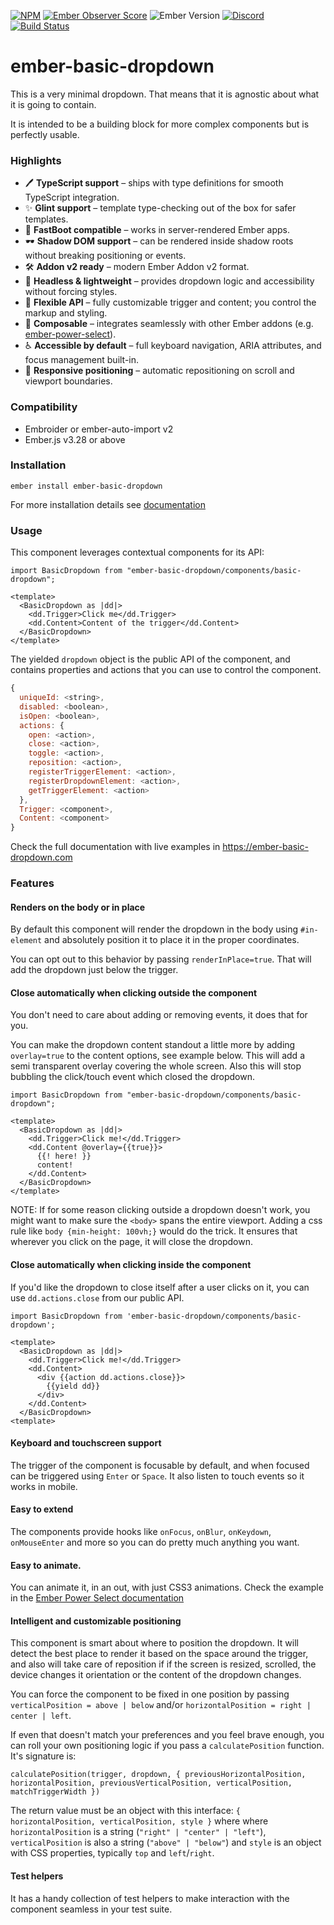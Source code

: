 [![NPM](https://badge.fury.io/js/ember-basic-dropdown.svg)](https://www.npmjs.com/package/ember-basic-dropdown)
[![Ember Observer Score](https://emberobserver.com/badges/ember-basic-dropdown.svg)](https://emberobserver.com/addons/ember-basic-dropdown)
![Ember Version](https://img.shields.io/badge/ember-%3E%3D3.28-brightgreen?logo=emberdotjs&logoColor=white)
[![Discord](https://img.shields.io/badge/chat-discord-blue?style=flat&logo=discord)](https://discord.com/channels/480462759797063690/486202731766349824)
[![Build Status](https://github.com/cibernox/ember-basic-dropdown/actions/workflows/ci.yml/badge.svg?branch=master)](https://github.com/cibernox/ember-basic-dropdown)

# ember-basic-dropdown

This is a very minimal dropdown. That means that it is agnostic about what it is going to contain.

It is intended to be a building block for more complex components but is perfectly usable.

### Highlights

- 🖊 **TypeScript support** – ships with type definitions for smooth TypeScript integration.
- ✨ **Glint support** – template type-checking out of the box for safer templates.
- 🚀 **FastBoot compatible** – works in server-rendered Ember apps.
- 🕶 **Shadow DOM support** – can be rendered inside shadow roots without breaking positioning or events.
- 🛠 **Addon v2 ready** – modern Ember Addon v2 format.
- 🎯 **Headless & lightweight** – provides dropdown logic and accessibility without forcing styles.
- 🔧 **Flexible API** – fully customizable trigger and content; you control the markup and styling.
- 🧩 **Composable** – integrates seamlessly with other Ember addons (e.g. [ember-power-select](https://www.ember-power-select.com)).
- ♿ **Accessible by default** – full keyboard navigation, ARIA attributes, and focus management built-in.
- 📱 **Responsive positioning** – automatic repositioning on scroll and viewport boundaries.

### Compatibility

- Embroider or ember-auto-import v2
- Ember.js v3.28 or above

### Installation

```
ember install ember-basic-dropdown
```

For more installation details see [documentation](https://ember-basic-dropdown.com/docs/installation)

### Usage

This component leverages contextual components for its API:

```glimmer-ts
import BasicDropdown from "ember-basic-dropdown/components/basic-dropdown";

<template>
  <BasicDropdown as |dd|>
    <dd.Trigger>Click me</dd.Trigger>
    <dd.Content>Content of the trigger</dd.Content>
  </BasicDropdown>
</template>
```

The yielded `dropdown` object is the public API of the component, and contains
properties and actions that you can use to control the component.

```js
{
  uniqueId: <string>,
  disabled: <boolean>,
  isOpen: <boolean>,
  actions: {
    open: <action>,
    close: <action>,
    toggle: <action>,
    reposition: <action>,
    registerTriggerElement: <action>,
    registerDropdownElement: <action>,
    getTriggerElement: <action>
  },
  Trigger: <component>,
  Content: <component>
}
```

Check the full documentation with live examples in https://ember-basic-dropdown.com

### Features

#### Renders on the body or in place

By default this component will render the dropdown in the body using `#in-element` and absolutely
position it to place it in the proper coordinates.

You can opt out to this behavior by passing `renderInPlace=true`. That will add the dropdown just
below the trigger.

#### Close automatically when clicking outside the component

You don't need to care about adding or removing events, it does that for you.

You can make the dropdown content standout a little more by adding `overlay=true` to the content options, see example below. This will add a semi transparent overlay covering the whole screen. Also this will stop bubbling the click/touch event which closed the dropdown.

```glimmer-ts
import BasicDropdown from "ember-basic-dropdown/components/basic-dropdown";

<template>
  <BasicDropdown as |dd|>
    <dd.Trigger>Click me!</dd.Trigger>
    <dd.Content @overlay={{true}}>
      {{! here! }}
      content!
    </dd.Content>
  </BasicDropdown>
</template>
```

NOTE: If for some reason clicking outside a dropdown doesn't work, you might want to make sure the `<body>` spans the entire viewport. Adding a css rule like `body {min-height: 100vh;}` would do the trick. It ensures that wherever you click on the page, it will close the dropdown.

#### Close automatically when clicking inside the component

If you'd like the dropdown to close itself after a user clicks on it, you can use `dd.actions.close` from our public API.

```glimmer-ts
import BasicDropdown from 'ember-basic-dropdown/components/basic-dropdown';

<template>
  <BasicDropdown as |dd|>
    <dd.Trigger>Click me!</dd.Trigger>
    <dd.Content>
      <div {{action dd.actions.close}}>
        {{yield dd}}
      </div>
    </dd.Content>
  </BasicDropdown>
<template>
```

#### Keyboard and touchscreen support

The trigger of the component is focusable by default, and when focused can be triggered using `Enter` or `Space`.
It also listen to touch events so it works in mobile.

#### Easy to extend

The components provide hooks like `onFocus`, `onBlur`, `onKeydown`, `onMouseEnter` and more so
you can do pretty much anything you want.

#### Easy to animate.

You can animate it, in an out, with just CSS3 animations.
Check the example in the [Ember Power Select documentation](https://www.ember-power-select.com/cookbook/css-animations)

#### Intelligent and customizable positioning

This component is smart about where to position the dropdown. It will detect the best place to render
it based on the space around the trigger, and also will take care of reposition if if the screen is
resized, scrolled, the device changes it orientation or the content of the dropdown changes.

You can force the component to be fixed in one position by passing `verticalPosition = above | below` and/or `horizontalPosition = right | center | left`.

If even that doesn't match your preferences and you feel brave enough, you can roll your own positioning logic if you pass a `calculatePosition`
function. It's signature is:

```
calculatePosition(trigger, dropdown, { previousHorizontalPosition, horizontalPosition, previousVerticalPosition, verticalPosition, matchTriggerWidth })
```

The return value must be an object with this interface: `{ horizontalPosition, verticalPosition, style }` where
where `horizontalPosition` is a string (`"right" | "center" | "left"`), `verticalPosition` is also a string
(`"above" | "below"`) and `style` is an object with CSS properties, typically `top` and `left`/`right`.

#### Test helpers

It has a handy collection of test helpers to make interaction with the component seamless in your
test suite.
